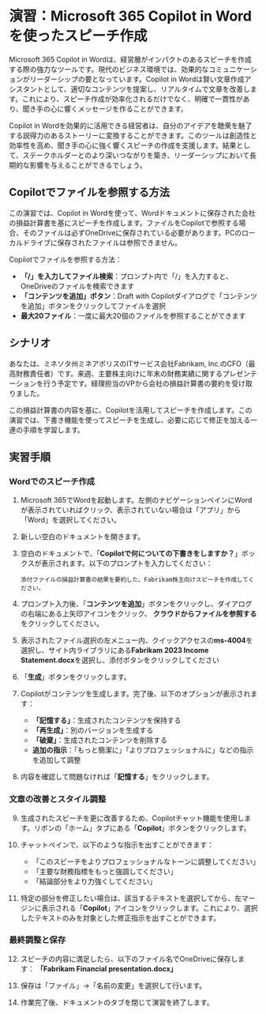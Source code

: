 # 演習：Microsoft 365 Copilot in Wordを使ったスピーチ作成

Microsoft 365 Copilot in Wordは、経営層がインパクトのあるスピーチを作成する際の強力なツールです。現代のビジネス環境では、効果的なコミュニケーションがリーダーシップの要となっています。Copilot in Wordは賢い文章作成アシスタントとして、適切なコンテンツを提案し、リアルタイムで文章を改善します。これにより、スピーチ作成が効率化されるだけでなく、明確で一貫性があり、聞き手の心に響くメッセージを作ることができます。

Copilot in Wordを効果的に活用できる経営者は、自分のアイデアを聴衆を魅了する説得力のあるストーリーに変換することができます。このツールは創造性と効率性を高め、聞き手の心に強く響くスピーチの作成を支援します。結果として、ステークホルダーとのより深いつながりを築き、リーダーシップにおいて長期的な影響を与えることができるでしょう。

## Copilotでファイルを参照する方法

この演習では、Copilot in Wordを使って、Wordドキュメントに保存された会社の損益計算書を基にスピーチを作成します。ファイルをCopilotで参照する場合、そのファイルは必ずOneDriveに保存されている必要があります。PCのローカルドライブに保存されたファイルは参照できません。

Copilotでファイルを参照する方法：
- **「/」を入力してファイル検索**：プロンプト内で「/」を入力すると、OneDriveのファイルを検索できます
- **「コンテンツを追加」ボタン**：Draft with Copilotダイアログで「コンテンツを追加」ボタンをクリックしてファイルを選択
- **最大20ファイル**：一度に最大20個のファイルを参照することができます

## シナリオ

あなたは、ミネソタ州ミネアポリスのITサービス会社Fabrikam, Inc.のCFO（最高財務責任者）です。来週、主要株主向けに年末の財務実績に関するプレゼンテーションを行う予定です。経理担当のVPから会社の損益計算書の要約を受け取りました。

この損益計算書の内容を基に、Copilotを活用してスピーチを作成します。この演習では、下書き機能を使ってスピーチを生成し、必要に応じて修正を加える一連の手順を学習します。

## 実習手順

### Wordでのスピーチ作成

1. Microsoft 365でWordを起動します。左側のナビゲーションペインにWordが表示されていればクリック、表示されていない場合は「アプリ」から「Word」を選択してください。

2. 新しい空白のドキュメントを開きます。

3. 空白のドキュメントで、「**Copilotで何についての下書きをしますか？**」ボックスが表示されます。以下のプロンプトを入力してください：

   ```
   添付ファイルの損益計算書の結果を要約した、Fabrikam株主向けスピーチを作成してください。
   ```

4. プロンプト入力後、「**コンテンツを追加**」ボタンをクリックし、ダイアログの右端にある上矢印アイコンをクリック、
**クラウドからファイルを参照する**をクリックしてください。

5. 表示されたファイル選択の左メニュー内、クイックアクセスの**ms-4004**を選択し、サイト内ライブラリにある**Fabrikam 2023 Income Statement.docx**を選択し、添付ボタンをクリックしてください

6. 「**生成**」ボタンをクリックします。

7. Copilotがコンテンツを生成します。完了後、以下のオプションが表示されます：
   - **「記憶する」**：生成されたコンテンツを保持する
   - **「再生成」**：別のバージョンを生成する
   - **「破棄」**：生成されたコンテンツを削除する
   - **追加の指示**：「もっと簡潔に」「よりプロフェッショナルに」などの指示を追加して調整

8. 内容を確認して問題なければ「**記憶する**」をクリックします。

### 文章の改善とスタイル調整

9. 生成されたスピーチを更に改善するため、Copilotチャット機能を使用します。リボンの「ホーム」タブにある「**Copilot**」ボタンをクリックします。

10. チャットペインで、以下のような指示を出すことができます：
    - 「このスピーチをよりプロフェッショナルなトーンに調整してください」
    - 「主要な財務指標をもっと強調してください」
    - 「結論部分をより力強くしてください」

11. 特定の部分を修正したい場合は、該当するテキストを選択してから、左マージンに表示される「**Copilot**」アイコンをクリックします。これにより、選択したテキストのみを対象とした修正指示を出すことができます。

### 最終調整と保存

12. スピーチの内容に満足したら、以下のファイル名でOneDriveに保存します：
    **「Fabrikam Financial presentation.docx」**

13. 保存は「ファイル」→「名前の変更」を選択して行います。

14. 作業完了後、ドキュメントのタブを閉じて演習を終了します。
